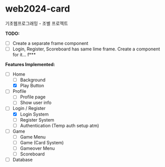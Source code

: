 # web2024-card

기초웹프로그래밍 - 조별 프로젝트

**TODO:**
- [ ] Create a separate frame component
- [ ] Login, Register, Scoreboard has same lime frame. Create a component for it... f***

**Features Implemented:** 
- [ ] Home
  - [ ] Background
  - [x] Play Button

- [ ] Profile 
  - [ ] Profile page
  - [ ] Show user info

- [ ] Login / Register
  - [x] Login System
  - [ ] Register System
  - [ ] Authentication (Temp auth setup atm)

- [ ] Game
  - [ ] Game Menu
  - [ ] Game (Card System)
  - [ ] Gameover Menu
  - [ ] Scoreboard

- [ ] Database
